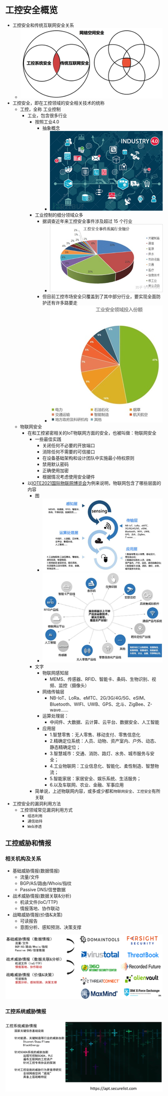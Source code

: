 # 工控安全概览

* 工控安全和传统互联网安全关系
  * ![net_security_industrial_control_security](../assets/img/net_security_industrial_control_security.png)
* 工控安全，即在工控领域的安全相关技术的统称
  * 工控，全称 工业控制
    * 工业，包含很多行业
      * 按照工业4.0
        * 抽象概念
          * ![concept_industrial_4](../assets/img/concept_industrial_4.jpg)
      * 工业控制的细分领域众多
        * 据调查近年来工控安全事件涉及超过 15 个行业
          * ![industrial_security_many_field](../assets/img/industrial_security_many_field.jpg)
        * 但目前工控市场安全只覆盖到了其中部分行业，要实现全面防护还有许多路要走
          * ![industrial_security_invest_low](../assets/img/industrial_security_invest_low.jpg)
  * 物联网安全
    * 在和工控紧密相关的IoT物联网方面的安全，也被叫做：物联网安全
      * 一些最佳实践
        * 关闭任何不必要的开放端口
        * 消除任何不需要的可信接口
        * 在设备基础架构和设计团队中实施最小特权原则
        * 禁用默认密码
        * 正确使用加密
        * 根据情况考虑使用安全硬件
    * 以[IOTE2021国际物联网博览会](http://www.iote.com.cn)为例来说明，物联网包含了哪些层面的内容
      * 图
        * ![iote_2021_contents](../assets/img/iote_2021_contents.jpg)
        * ![iote_2021_expo_chain](../assets/img/iote_2021_expo_chain.jpg)
      * 文字
        * 物联网感知层
          * MEMS、传感器、RFID、智能卡、条码、生物识别、视频、监控（摄像头）
        * 网络传输层
          * NB-IoT、LoRa、eMTC、2G/3G/4G/5G、eSIM、Bluetooth、WIFI、UWB、GPS、北斗、ZigBee、Z-wave......
        * 运算处理层：
          * 中间件、大数据、云计算、云平台、数据安全、人工智能
        * 应用层
          * 1.智慧零售：无人零售、移动支付、零售信息化
          * 2.精确定位系统：人员、动物、资产室内、户外、动态、静态精确定位；
          * 3.智慧城市：交通、消防、路灯、水务、城市服务与安全；
          * 4.工业物联网：工业信息化、智能化、柔性制造、智慧物流；
          * 5.智能家居：家居安全、娱乐系统、生活服务；
          * 6.以及车联网、农业、金融、军事应用
      * 简单说，上述物联网内容，或多或少都和`物联网安全`、`工控安全`有所关联
* 工控安全的漏洞利用方法
  * 工控领域常见漏洞利用方式
    * `组态利用`
    * `通信劫持`
    * `Web渗透`

## 工控威胁和情报

### 相关机构及关系

* 基础威胁情报(数据情报)
  * 流量/文件
  * BGP/AS/路由/Whois/指纹
  * Passive DNS/信誉数据
* 战术威胁情报(数据关联&分析)
  * 机读文件(IoC/TTP)
  * 情报落地、协作联动
* 战略威胁情报(价值&决策)
  * 可读报告
  * 意图分析、感知预测、决策支撑

![thread_company_relation](../assets/img/thread_company_relation.png)

### 工控系统威胁情报

![industrial_control_thread_intelligence](../assets/img/industrial_control_thread_intelligence.png)

